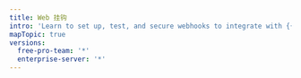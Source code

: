 ```yaml
---
title: Web 挂钩
intro: 'Learn to set up, test, and secure webhooks to integrate with {{ site.data.variables.product.prodname_dotcom }}.'
mapTopic: true
versions:
  free-pro-team: '*'
  enterprise-server: '*'
---
```


